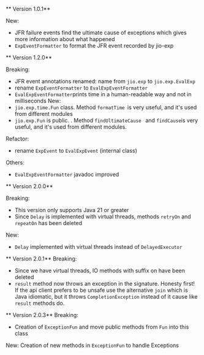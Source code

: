 ** Version 1.0.1**

New:

- JFR failure events find the ultimate cause of exceptions which gives more information about what
  happened
- `ExpEventFormatter` to format the JFR event recorded by jio-exp

** Version 1.2.0**

Breaking:

- JFR event annotations renamed: name from `jio.exp` to `jio.exp.EvalExp`
- rename `ExpEventFormatter` to `EvalExpEventFormatter`
- `EvalExpEventFormatter`prints time in a human-readable way and not in milliseconds
  New:
- `jio.exp.time.Fun` class. Method `formatTime `is very useful, and it's used
  from different modules
- `jio.exp.Fun` is public. . Method `findUltimateCause ` and `findCause`is
  very useful, and it's used from different modules.

Refactor:

- rename `ExpEvent`  to  `EvalExpEvent` (internal class)

Others:

- `EvalExpEventFormatter` javadoc improved

** Version 2.0.0**

Breaking:

- This version only supports Java 21 or greater
- Since `Delay` is implemented with virtual threads, methods `retryOn` and `repeatOn` has been
  deleted

New:

- `Delay` implemented with virtual threads instead of `DelayedExecutor`

** Version 2.0.1**
Breaking:

- Since we have virtual threads, IO methods with suffix on have been deleted
- `result` method now throws an exception in the signature.
  Honesty first!
  If the api client prefers to be unsafe use the alternative `join` which is Java idiomatic, but it
  throws
  `CompletionException` instead of it cause like `result` methods do.

** Version 2.0.3**
Breaking:

- Creation of `ExceptionFun` and move public methods from `Fun` into this class

New:
Creation of new methods in `ExceptionFun` to handle Exceptions